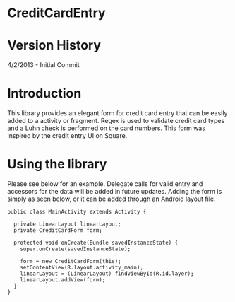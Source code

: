 CreditCardEntry
=========

# Version History

4/2/2013 - Initial Commit

# Introduction

This library provides an elegant form for credit card entry that can be easily added to a activity or fragment. Regex is used to validate credit card types and a Luhn check is performed on the card numbers. This form was inspired by the credit entry UI on Square.

# Using the library

Please see below for an example. Delegate calls for valid entry and accessors for the data will be added in future updates. Adding the form is simply as seen below, or it can be added through an Android layout file.

    public class MainActivity extends Activity {
  
      private LinearLayout linearLayout;
      private CreditCardForm form;
  
      protected void onCreate(Bundle savedInstanceState) {
        super.onCreate(savedInstanceState);
  
        form = new CreditCardForm(this);
        setContentView(R.layout.activity_main);
        linearLayout = (LinearLayout) findViewById(R.id.layer);
        linearLayout.addView(form);
      }
    }
